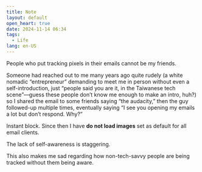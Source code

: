 ```yaml
---
title: Note
layout: default
open_heart: true
date: 2024-11-14 06:34
tags: 
  - Life
lang: en-US
---
```


People who put tracking pixels in their emails cannot be my friends.

Someone had reached out to me many years ago quite rudely (a white nomadic “entrepreneur” demanding to meet me in person without even a self-introduction, just “people said you are it, in the Taiwanese tech scene”—guess these people don’t know me enough to make an intro, huh?) so I shared the email to some friends saying “the audacity,” then the guy followed-up multiple times, eventually saying “I see you opening my emails a lot but don’t respond. Why?” 

Instant block. Since then I have **do not load images** set as default for all email clients.

The lack of self-awareness is staggering.

This also makes me sad regarding how non-tech-savvy people are being tracked without them being aware.
